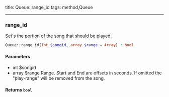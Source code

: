 title: Queue::range_id
tags: method,Queue

---

<div class="method">
<h3 class="method-name">range_id</h3>
<p>Set's the portion of the song that should be played.</p>

```php
Queue::range_id(int $songid, array $range = Array) : bool
```

#### Parameters

*  int $songid
*  array $range Range. Start and End are offsets in seconds. If omitted the "play-range" will be removed from the song.


#### Returns `bool`




</div>